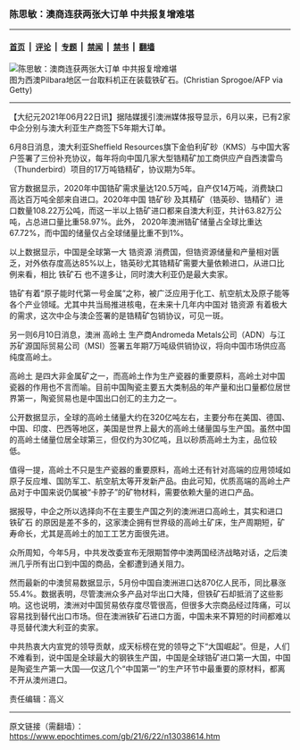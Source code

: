 ### 陈思敏：澳商连获两张大订单 中共报复增难堪

---

#### [首页](../../../..?n13038614) &nbsp;|&nbsp; [评论](../../../../../epoch-comment?n13038614) &nbsp;|&nbsp; [专题](../../../../../epoch-special?n13038614) &nbsp;|&nbsp; [禁闻](../../../../../epoch-news?n13038614) &nbsp;|&nbsp; [禁书](../../../../../books?n13038614) &nbsp;|&nbsp; [翻墙](https://github.com/gfw-breaker/nogfw/blob/master/README.md?n13038614)


<div><img alt="陈思敏：澳商连获两张大订单 中共报复增难堪" class="attachment-djy_600_400 size-djy_600_400 wp-post-image" src="https://i.epochtimes.com/assets/uploads/2021/06/id13038667-2021-05-16_164649@1200x1200-.png"/>
<div class="caption">
 图为西澳Pilbara地区一台取料机正在装载铁矿石。(Christian Sprogoe/AFP via Getty)
</div></div><hr/><div class="post_content" id="artbody" itemprop="articleBody">
 <!-- article content begin -->
 <p>
  【大纪元2021年06月22日讯】据陆媒援引澳洲媒体报导显示，6月以来，已有2家中企分别与澳大利亚生产商签下5年期大订单。
 </p>
 <p>
  6月8日消息，澳大利亚Sheffield Resources旗下金伯利矿砂（KMS）与中国大客户签署了三份补充协议，每年将向中国几家大型锆精矿加工商供应产自西澳雷鸟（Thunderbird）项目的17万吨锆精矿，协议期为5年。
 </p>
 <p>
  官方数据显示，2020年中国锆矿需求量达120.5万吨，自产仅14万吨，消费缺口高达百万吨全部来自进口。2020年中国
  <ok href="https://www.epochtimes.com/gb/tag/%E9%94%86%E7%9F%BF%E7%A0%82.html">
   锆矿砂
  </ok>
  及其精矿（锆英砂、锆精矿）进口数量108.22万公吨，而这一半以上锆矿进口都来自澳大利亚，共计63.82万公吨，占总进口量比重58.97%。此外， 2020年澳洲锆矿储量占全球比重达67.72%，而中国的储量仅占全球储量比重不到1%。
 </p>
 <p>
  以上数据显示，中国是全球第一大
  <ok href="https://www.epochtimes.com/gb/tag/%E9%94%86%E8%B5%84%E6%BA%90.html">
   锆资源
  </ok>
  消费国，但锆资源储量和产量相对匮乏，对外依存度高达85%以上，锆英砂尤其锆精矿需要大量依赖进口，从进口比例来看，相比
  <ok href="https://www.epochtimes.com/gb/tag/%E9%93%81%E7%9F%BF%E7%9F%B3.html">
   铁矿石
  </ok>
  也不遑多让，同时澳大利亚仍是最大卖家。
 </p>
 <p>
  锆矿有着“原子能时代第一号金属”之称，被广泛应用于化工、航空航太及原子能等各个产业领域。尤其中共当局推进核电，在未来十几年内中国对
  <ok href="https://www.epochtimes.com/gb/tag/%E9%94%86%E8%B5%84%E6%BA%90.html">
   锆资源
  </ok>
  有着极大的需求，这次中企与澳企签署的是锆精矿包销协议，可见一斑。
 </p>
 <p>
  另一则6月10日消息，澳洲
  <ok href="https://www.epochtimes.com/gb/tag/%E9%AB%98%E5%B2%AD%E5%9C%9F.html">
   高岭土
  </ok>
  生产商Andromeda Metals公司（ADN）与江苏矿源国际贸易公司（MSI）签署五年期7万吨级供销协议，将向中国市场供应高纯度高岭土。
 </p>
 <p>
  <ok href="https://www.epochtimes.com/gb/tag/%E9%AB%98%E5%B2%AD%E5%9C%9F.html">
   高岭土
  </ok>
  是四大非金属矿之一，而高岭土作为生产瓷器的重要原料，高岭土对中国瓷器的作用也不言而喻。目前中国陶瓷主要五大类制品的年产量和出口量都位居世界第一，陶瓷贸易也是中国出口创汇的主力之一。
 </p>
 <p>
  公开数据显示，全球的高岭土储量大约在320亿吨左右，主要分布在美国、德国、中国、印度、巴西等地区，美国是世界上最大的高岭土储量国与生产国。虽然中国的高岭土储量位居全球第三，但仅约为30亿吨，且以砂质高岭土为主，品位较低。
 </p>
 <p>
  值得一提，高岭土不只是生产瓷器的重要原料，高岭土还有针对高端的应用领域如原子反应堆、国防军工、航空航太等开发新产品。由此可知，优质高端的高岭土产品对于中国来说仍属被“卡脖子”的矿物材料，需要依赖大量的进口产品。
 </p>
 <p>
  据报导，中企之所以选择向不在主要生产国之列的澳洲进口高岭土，其实和进口
  <ok href="https://www.epochtimes.com/gb/tag/%E9%93%81%E7%9F%BF%E7%9F%B3.html">
   铁矿石
  </ok>
  的原因是差不多的，这家澳企拥有世界级的高岭土矿床，生产周期短，矿寿命长，尤其是高岭土的加工工艺方面很先进。
 </p>
 <p>
  众所周知，今年5月，中共发改委宣布无限期暂停中澳两国经济战略对话，之后澳洲几乎所有出口到中国的商品，全都遭到通关阻力。
 </p>
 <p>
  然而最新的中澳贸易数据显示，5月份中国自澳洲进口达870亿人民币，同比暴涨55.4%。数据表明，尽管澳洲众多产品对华出口大降，但铁矿石却抵消了这些影响。这也说明，澳洲对中国贸易依存度尽管很高，但很多大宗商品经过阵痛，可以容易找到替代出口市场。但在澳洲铁矿石进口方面，中国未来不算短的时间都难以寻觅替代澳大利亚的卖家。
 </p>
 <p>
  中共热衷大内宣党的领导贡献，成天标榜在党的领导之下“大国崛起”。但是，人们不难看到，说中国是全球最大的钢铁生产国，中国是全球锆矿进口第一大国，中国是陶瓷生产第一大国──仅这几个“中国第一”的生产环节中最重要的原材料，都离不开从澳州进口。
 </p>
 <p>
  责任编辑：高义
 </p>
 <!-- article content end -->
 <div id="below_article_ad">
 </div>
</div>


---

原文链接（需翻墙）：https://www.epochtimes.com/gb/21/6/22/n13038614.htm